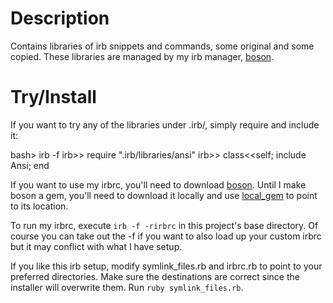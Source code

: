 Description
===========

Contains libraries of irb snippets and commands, some original and some copied.
These libraries are managed by my irb manager, [boson](http://github.com/cldwalker/boson).


Try/Install
===========

If you want to try any of the libraries under .irb/, simply require and include it:

  bash> irb -f
  irb>> require ".irb/libraries/ansi"
  irb>> class<<self; include Ansi; end

If you want to use my irbrc, you'll need to download [boson](http://github.com/cldwalker/boson).
Until I make boson a gem, you'll need to download it locally and use [local_gem](http://github.com/cldwalker/local_gem) to point to its location.

To run my irbrc, execute `irb -f -rirbrc` in this project's base directory.
Of course you can take out the -f if you want to also load up your custom irbrc but it may conflict
with what I have setup.

If you like this irb setup, modify symlink\_files.rb and irbrc.rb to point to your preferred directories.
Make sure the destinations are correct since the installer will overwrite them. Run `ruby symlink_files.rb`.
